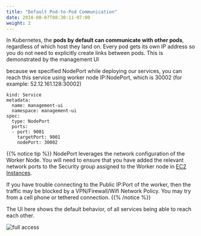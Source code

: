 ```yaml
---
title: "Default Pod-to-Pod Communication"
date: 2018-08-07T08:30:11-07:00
weight: 2
---
```

In Kubernetes, the **pods by default can communicate with other pods**, regardless of which host they land on. Every pod gets its own IP address so you do not need to explicitly create links between pods. This is demonstrated by the management UI

because we specified NodePort while deploying our services, you can reach this service using worker node IP:NodePort, which is 30002 (for example: 52.12.161.128:30002)

```
kind: Service
metadata:
  name: management-ui 
  namespace: management-ui 
spec:
  type: NodePort
  ports:
  - port: 9001 
    targetPort: 9001
    nodePort: 30002
```
{{% notice tip %}}
NodePort leverages the network configuration of the Worker Node. You will need to ensure that you have added the relevant network ports to the Security group assigned to the Worker node in [EC2 Instances](https://console.aws.amazon.com/ec2).

If you have trouble connecting to the Public IP:Port of the worker, then the traffic may be blocked by a VPN/Firewall/Wifi Network Policy. You may try from a cell phone or tethered connection.
{{% /notice %}}

The UI here shows the default behavior, of all services being able to reach each other.

![full access](/images/calico-full-access.png)